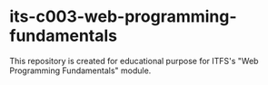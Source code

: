 # its-c003-web-programming-fundamentals
This repository is created for educational purpose for ITFS's "Web Programming Fundamentals" module.

